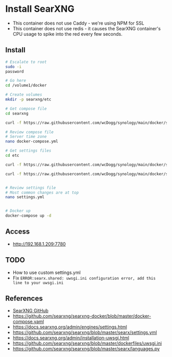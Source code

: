 # Install SearXNG

* This container does not use Caddy - we're using NPM for SSL
* This container does not use redis - it causes the SearXNG container's CPU usage to spike into the red every few seconds.

## Install

```bash
# Escalate to root
sudo -i
password

# Go here
cd /volume1/docker

# Create volumes
mkdir -p searxng/etc

# Get compose file
cd searxng

curl -f https://raw.githubusercontent.com/wcDogg/synology/main/docker/searxng/docker.compose.yml -o docker-compose.yml

# Review compose file
# Server time zone
nano docker-compose.yml

# Get settings files
cd etc

curl -f https://raw.githubusercontent.com/wcDogg/synology/main/docker/searxng/etc/default_settings.yml -o default_settings.yml

curl -f https://raw.githubusercontent.com/wcDogg/synology/main/docker/searxng/etc/settings.yml -o settings.yml


# Review settings file
# Most common changes are at top
nano settings.yml


# Docker up
docker-compose up -d
```

## Access

* http://192.168.1.209:7780
   

## TODO

* How to use custom settings.yml
* Fix `ERROR:searx.shared: uwsgi.ini configuration error, add this line to your uwsgi.ini`


## References

* [SearXNG GitHub](https://github.com/searxng)
* https://github.com/searxng/searxng-docker/blob/master/docker-compose.yaml
* https://docs.searxng.org/admin/engines/settings.html
* https://github.com/searxng/searxng/blob/master/searx/settings.yml
* https://docs.searxng.org/admin/installation-uwsgi.html
* https://github.com/searxng/searxng/blob/master/dockerfiles/uwsgi.ini
* https://github.com/searxng/searxng/blob/master/searx/languages.py

